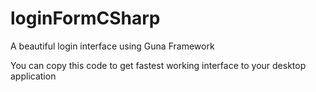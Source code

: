 # loginFormCSharp
A beautiful login interface using Guna Framework

You can copy this code to get fastest working interface to your desktop application
